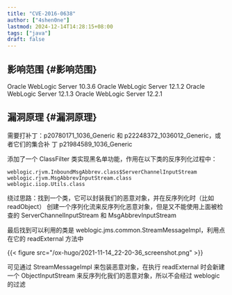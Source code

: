 ```yaml
---
title: "CVE-2016-0638"
author: ["4shen0ne"]
lastmod: 2024-12-14T14:28:15+08:00
tags: ["java"]
draft: false
---
```


## 影响范围 {#影响范围}

Oracle WebLogic Server 10.3.6
Oracle WebLogic Server 12.1.2
Oracle WebLogic Server 12.1.3
Oracle WebLogic Server 12.2.1


## 漏洞原理 {#漏洞原理}

需要打补丁：p20780171_1036_Generic 和 p22248372_1036012_Generic，或者它们的集合补
丁 p21984589_1036_Generic

添加了一个 ClassFilter 类实现黑名单功能，作用在以下类的反序列化过程中：

```nil
weblogic.rjvm.InboundMsgAbbrev.class$ServerChannelInputStream
weblogic.rjvm.MsgAbbrevInputStream.class
weblogic.iiop.Utils.class
```

绕过思路：找到一个类，它可以封装我们的恶意对象，并在反序列化时（比如 readObject）
创建一个序列化流来反序列化恶意对象，但是又不能使用上面被检查的
ServerChannelInputStream 和 MsgAbbrevInputStream

最后找到可以利用的类是 weblogic.jms.common.StreamMessageImpl，利用点在它的
readExternal 方法中

{{< figure src="/ox-hugo/2021-11-14_22-20-36_screenshot.png" >}}

可见通过 StreamMessageImpl 来包装恶意对象，在执行 readExternal 时会新建一个
ObjectInputStream 来反序列化我们的恶意对象，所以不会经过 weblogic 的过滤
